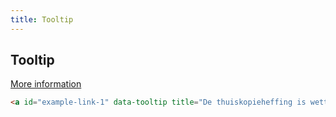 ```yaml
---
title: Tooltip
---
```


## Tooltip

<a id="example-link-1" data-tooltip title="De thuiskopieheffing is wettelijk verplicht. De heffing compenseert auteurs en artiesten voor het kopiëren van muziek en films voor privégebruik." href="#">More information</a>

```html
<a id="example-link-1" data-tooltip title="De thuiskopieheffing is wettelijk verplicht. De heffing compenseert auteurs en artiesten voor het kopiëren van muziek en films voor privégebruik." href="#">More information</a>
```